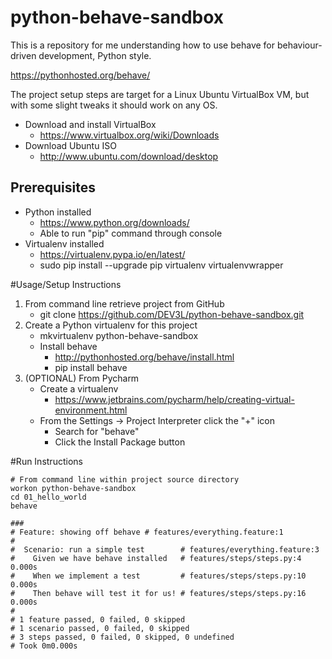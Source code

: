 # python-behave-sandbox
This is a repository for me understanding how to use behave for behaviour-driven development, Python style.

<https://pythonhosted.org/behave/>

The project setup steps are target for a Linux Ubuntu VirtualBox VM, but with some slight tweaks it should work on any OS.

* Download and install VirtualBox
    * <https://www.virtualbox.org/wiki/Downloads>
* Download Ubuntu ISO
    * <http://www.ubuntu.com/download/desktop>

## Prerequisites
* Python installed
    * <https://www.python.org/downloads/>
    * Able to run "pip" command through console
* Virtualenv installed
    * <https://virtualenv.pypa.io/en/latest/>
    * sudo pip install --upgrade pip virtualenv virtualenvwrapper

#Usage/Setup Instructions
1. From command line retrieve project from GitHub
	* git clone https://github.com/DEV3L/python-behave-sandbox.git
2. Create a Python virtualenv for this project
    * mkvirtualenv python-behave-sandbox
    * Install behave
        * <http://pythonhosted.org/behave/install.html>
        * pip install behave
3. (OPTIONAL) From Pycharm
    * Create a virtualenv
        * <https://www.jetbrains.com/pycharm/help/creating-virtual-environment.html>
    * From the Settings -> Project Interpreter click the "+" icon
        * Search for "behave"
        * Click the Install Package button

#Run Instructions
```
# From command line within project source directory
workon python-behave-sandbox
cd 01_hello_world
behave

###
# Feature: showing off behave # features/everything.feature:1
#
#  Scenario: run a simple test        # features/everything.feature:3
#    Given we have behave installed   # features/steps/steps.py:4 0.000s
#    When we implement a test         # features/steps/steps.py:10 0.000s
#    Then behave will test it for us! # features/steps/steps.py:16 0.000s
# 
# 1 feature passed, 0 failed, 0 skipped
# 1 scenario passed, 0 failed, 0 skipped
# 3 steps passed, 0 failed, 0 skipped, 0 undefined
# Took 0m0.000s
```
